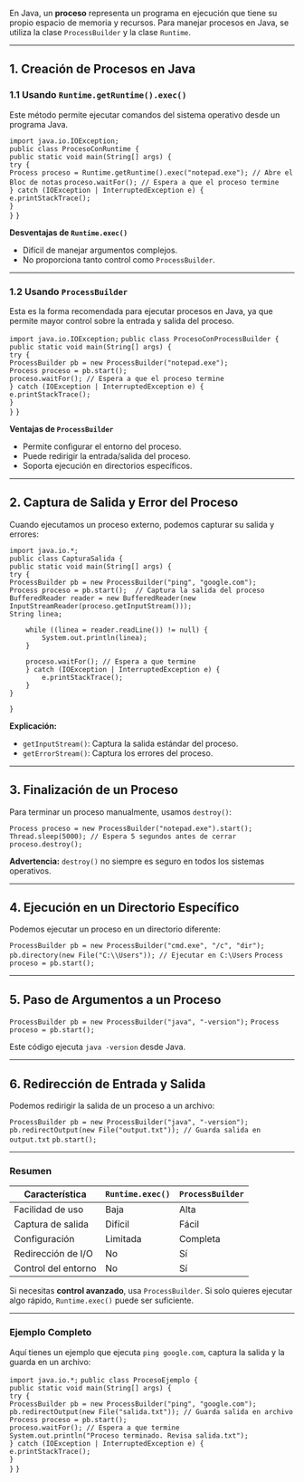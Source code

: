 En Java, un **proceso** representa un programa en ejecución que tiene su propio espacio de memoria y recursos. Para manejar procesos en Java, se utiliza la clase `ProcessBuilder` y la clase `Runtime`.

---

## **1. Creación de Procesos en Java**

### **1.1 Usando `Runtime.getRuntime().exec()`**

Este método permite ejecutar comandos del sistema operativo desde un programa Java.

`import java.io.IOException;`  
`public class ProcesoConRuntime {`     
	`public static void main(String[] args) {`         
		`try {`             
			`Process proceso = Runtime.getRuntime().exec("notepad.exe"); // Abre el Bloc de notas`
			`proceso.waitFor(); // Espera a que el proceso termine`         
		`} catch (IOException | InterruptedException e) {`             
			`e.printStackTrace();`         
		`}`     
	`}` 
`}`

**Desventajas de `Runtime.exec()`**
- Difícil de manejar argumentos complejos.
- No proporciona tanto control como `ProcessBuilder`.


---

### **1.2 Usando `ProcessBuilder`**

Esta es la forma recomendada para ejecutar procesos en Java, ya que permite mayor control sobre la entrada y salida del proceso.

`import java.io.IOException;` 
`public class ProcesoConProcessBuilder {`     
	`public static void main(String[] args) {`        
		`try {`            
			`ProcessBuilder pb = new ProcessBuilder("notepad.exe");`             
			`Process proceso = pb.start();`            
			`proceso.waitFor(); // Espera a que el proceso termine`        
		`} catch (IOException | InterruptedException e) {`            
			`e.printStackTrace();`         
		`}`     
	`}`
`}`

**Ventajas de `ProcessBuilder`**  
- Permite configurar el entorno del proceso.  
- Puede redirigir la entrada/salida del proceso.  
- Soporta ejecución en directorios específicos.

---

## **2. Captura de Salida y Error del Proceso**

Cuando ejecutamos un proceso externo, podemos capturar su salida y errores:

`import java.io.*;`  
`public class CapturaSalida {`     
	`public static void main(String[] args) {`         
	`try {`             
		`ProcessBuilder pb = new ProcessBuilder("ping", "google.com");`             
		`Process proceso = pb.start();  // Captura la salida del proceso`           
		`BufferedReader reader = new BufferedReader(new`
		`InputStreamReader(proceso.getInputStream()));`             
		`String linea;`  
		           
		while ((linea = reader.readLine()) != null) {
			System.out.println(linea);
		}
		
		proceso.waitFor(); // Espera a que termine
		} catch (IOException | InterruptedException e) {
			e.printStackTrace();
		}
	}
`}`

**Explicación:**

- `getInputStream()`: Captura la salida estándar del proceso.
- `getErrorStream()`: Captura los errores del proceso.

---

## **3. Finalización de un Proceso**

Para terminar un proceso manualmente, usamos `destroy()`:

`Process proceso = new ProcessBuilder("notepad.exe").start();` 
`Thread.sleep(5000); // Espera 5 segundos antes de cerrar` 
`proceso.destroy();`

 **Advertencia:** `destroy()` no siempre es seguro en todos los sistemas operativos.

---

## **4. Ejecución en un Directorio Específico**

Podemos ejecutar un proceso en un directorio diferente:

`ProcessBuilder pb = new ProcessBuilder("cmd.exe", "/c", "dir");` 
`pb.directory(new File("C:\\Users")); // Ejecutar en C:\Users` 
`Process proceso = pb.start();`

---

## **5. Paso de Argumentos a un Proceso**

`ProcessBuilder pb = new ProcessBuilder("java", "-version");` 
`Process proceso = pb.start();`

Este código ejecuta `java -version` desde Java.

---

## **6. Redirección de Entrada y Salida**

Podemos redirigir la salida de un proceso a un archivo:

`ProcessBuilder pb = new ProcessBuilder("java", "-version");` 
`pb.redirectOutput(new File("output.txt")); // Guarda salida en output.txt` 
`pb.start();`

---

### **Resumen**

|Característica|`Runtime.exec()`|`ProcessBuilder`|
|---|---|---|
|Facilidad de uso|Baja|Alta|
|Captura de salida|Difícil|Fácil|
|Configuración|Limitada|Completa|
|Redirección de I/O|No|Sí|
|Control del entorno|No|Sí|

Si necesitas **control avanzado**, usa `ProcessBuilder`. Si solo quieres ejecutar algo rápido, `Runtime.exec()` puede ser suficiente.

---

### **Ejemplo Completo**

Aquí tienes un ejemplo que ejecuta `ping google.com`, captura la salida y la guarda en un archivo:

`import java.io.*;`
`public class ProcesoEjemplo {`     
	`public static void main(String[] args) {`         
		`try {`             
			`ProcessBuilder pb = new ProcessBuilder("ping", "google.com");` 
			`pb.redirectOutput(new File("salida.txt")); // Guarda salida en archivo`             
			`Process proceso = pb.start();`             
			`proceso.waitFor(); // Espera a que termine`             
			`System.out.println("Proceso terminado. Revisa salida.txt");`         
		`} catch (IOException | InterruptedException e) {`             
			`e.printStackTrace();`         
		`}`     
	`}` 
`}`
